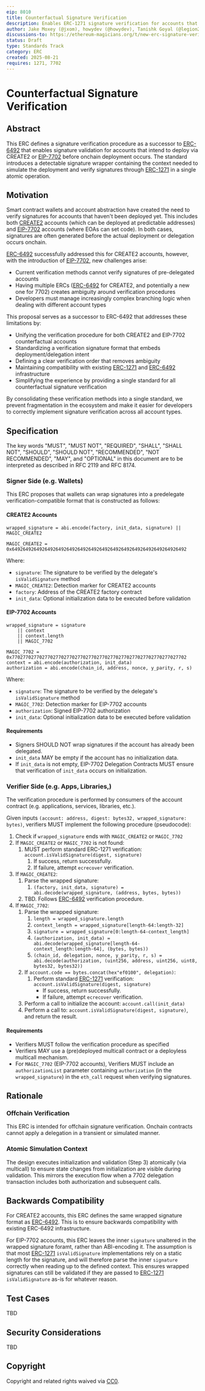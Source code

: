 ```yaml
---
eip: 8010
title: Counterfactual Signature Verification
description: Enables ERC-1271 signature verification for accounts that intend to deploy via CREATE2 or EIP-7702 before the deployment occurs onchain
author: Jake Moxey (@jxom), howydev (@howydev), Tanishk Goyal (@legion2002), Ivo Georgiev (@Ivshti)
discussions-to: https://ethereum-magicians.org/t/new-erc-signature-verification-for-pre-delegated-accounts/25201
status: Draft
type: Standards Track
category: ERC
created: 2025-08-21
requires: 1271, 7702
---
```


# Counterfactual Signature Verification

## Abstract

This ERC defines a signature verification procedure as a successor to [ERC-6492](./eip-6492.md) that enables signature validation for accounts that intend to deploy via CREATE2 or [EIP-7702](./eip-7702.md) before onchain deployment occurs. The standard introduces a detectable signature wrapper containing the context needed to simulate the deployment and verify signatures through [ERC-1271](./eip-1271.md) in a single atomic operation.

## Motivation

Smart contract wallets and account abstraction have created the need to verify signatures for accounts that haven't been deployed yet. This includes both [CREATE2](./eip-1014.md) accounts (which can be deployed at predictable addresses) and [EIP-7702](./eip-7702.md) accounts (where EOAs can set code). In both cases, signatures are often generated before the actual deployment or delegation occurs onchain.

[ERC-6492](./eip-6492.md) successfully addressed this for CREATE2 accounts, however, with the introduction of [EIP-7702](./eip-7702.md), new challenges arise:
- Current verification methods cannot verify signatures of pre-delegated accounts
- Having multiple ERCs ([ERC-6492](./eip-6492.md) for CREATE2, and potentially a new one for 7702) creates ambiguity around verification procedures
- Developers must manage increasingly complex branching logic when dealing with different account types

This proposal serves as a successor to ERC-6492 that addresses these limitations by:

- Unifying the verification procedure for both CREATE2 and EIP-7702 counterfactual accounts
- Standardizing a verification signature format that embeds deployment/delegation intent
- Defining a clear verification order that removes ambiguity
- Maintaining compatibility with existing [ERC-1271](./eip-1271.md) and [ERC-6492](./eip-6492.md) infrastructure
- Simplifying the experience by providing a single standard for all counterfactual signature verification

By consolidating these verification methods into a single standard, we prevent fragmentation in the ecosystem and make it easier for developers to correctly implement signature verification across all account types.

## Specification

The key words "MUST", "MUST NOT", "REQUIRED", "SHALL", "SHALL NOT", "SHOULD", "SHOULD NOT", "RECOMMENDED", "NOT RECOMMENDED", "MAY", and "OPTIONAL" in this document are to be interpreted as described in RFC 2119 and RFC 8174.

### Signer Side (e.g. Wallets)

This ERC proposes that wallets can wrap signatures into a predelegate verification-compatible format that is constructed as follows:

#### CREATE2 Accounts

```solidity
wrapped_signature = abi.encode(factory, init_data, signature) || MAGIC_CREATE2

MAGIC_CREATE2 = 0x6492649264926492649264926492649264926492649264926492649264926492
```

Where:
- `signature`: The signature to be verified by the delegate's `isValidSignature` method
- `MAGIC_CREATE2`: Detection marker for CREATE2 accounts
- `factory`: Address of the CREATE2 factory contract
- `init_data`: Optional initialization data to be executed before validation

#### EIP-7702 Accounts

```solidity
wrapped_signature = signature 
    || context 
    || context.length 
    || MAGIC_7702

MAGIC_7702 = 0x7702770277027702770277027702770277027702770277027702770277027702
context = abi.encode(authorization, init_data)
authorization = abi.encode(chain_id, address, nonce, y_parity, r, s)
```

Where:
- `signature`: The signature to be verified by the delegate's `isValidSignature` method
- `MAGIC_7702`: Detection marker for EIP-7702 accounts
- `authorization`: Signed EIP-7702 authorization
- `init_data`: Optional initialization data to be executed before validation

#### Requirements

- Signers SHOULD NOT wrap signatures if the account has already been delegated.
- `init_data` MAY be empty if the account has no initialization data.
- If `init_data` is not empty, EIP-7702 Delegation Contracts MUST ensure that verification of `init_data` occurs on initialization.

### Verifier Side (e.g. Apps, Libraries,)

The verification procedure is performed by consumers of the account contract (e.g. applications, services, libraries, etc.).

Given inputs `(account: address, digest: bytes32, wrapped_signature: bytes)`, verifiers MUST implement the following procedure (pseudocode):

1. Check if `wrapped_signature` ends with `MAGIC_CREATE2` or `MAGIC_7702`
2. If `MAGIC_CREATE2` or `MAGIC_7702` is not found:
    1. MUST perform standard ERC-1271 verification: `account.isValidSignature(digest, signature)` 
        1. If success, return successfully.
        2. If failure, attempt `ecrecover` verification.
3. If `MAGIC_CREATE2`:
   1. Parse the wrapped signature:
      1. `(factory, init_data, signature) = abi.decode(wrapped_signature, (address, bytes, bytes))`
   2. TBD. Follows [ERC-6492](./eip-6492.md) verification procedure.
4. If `MAGIC_7702`:
   1. Parse the wrapped signature:
      1. `length = wrapped_signature.length`
      2. `context_length = wrapped_signature[length-64:length-32]`
      3. `signature = wrapped_signature[0:length-64-context_length]`
      4. `(authorization, init_data) = abi.decode(wrapped_signature[length-64-context_length:length-64], (bytes, bytes))`
      5. `(chain_id, delegation, nonce, y_parity, r, s) = abi.decode(authorization, (uint256, address, uint256, uint8, bytes32, bytes32))`
   2. If `account.code == bytes.concat(hex"ef0100", delegation)`:
      1. Perform standard [ERC-1271](./eip-1271.md) verification: `account.isValidSignature(digest, signature)` 
         - If success, return successfully. 
         - If failure, attempt `ecrecover` verification. 
   3. Perform a call to initialize the account: `account.call(init_data)`
   4. Perform a call to: `account.isValidSignature(digest, signature)`, and return the result. 

#### Requirements

- Verifiers MUST follow the verification procedure as specified
- Verifiers MAY use a (pre)deployed multicall contract or a deployless multicall mechanism. 
- For `MAGIC_7702` (EIP-7702 accounts), Verifiers MUST include an `authorizationList` parameter containing `authorization` (in the `wrapped_signature`) in the `eth_call` request when verifying signatures. 

## Rationale

### Offchain Verification

This ERC is intended for offchain signature verification. Onchain contracts cannot apply a delegation in a transient or simulated manner.

### Atomic Simulation Context

The design executes initialization and validation (Step 3) atomically (via multicall) to ensure state changes from initialization are visible during validation. This mirrors the execution flow when a 7702 delegation transaction includes both authorization and subsequent calls.

## Backwards Compatibility

For CREATE2 accounts, this ERC defines the same wrapped signature format as [ERC-6492](./eip-6492.md). This is to ensure backwards compatibility with existing ERC-6492 infrastructure.

For EIP-7702 accounts, this ERC leaves the inner `signature` unaltered in the wrapped signature foramt, rather than ABI-encoding it. The assumption is that most [ERC-1271](./eip-1271.md) `isValidSignature` implementations rely on a static length for the signature, and will therefore parse the inner `signature` correctly when reading up to the defined context. This ensures wrapped signatures can still be validated if they are passed to [ERC-1271](./eip-1271.md) `isValidSignature` as-is for whatever reason.

## Test Cases

TBD

## Security Considerations

TBD

## Copyright

Copyright and related rights waived via [CC0](../LICENSE.md).
